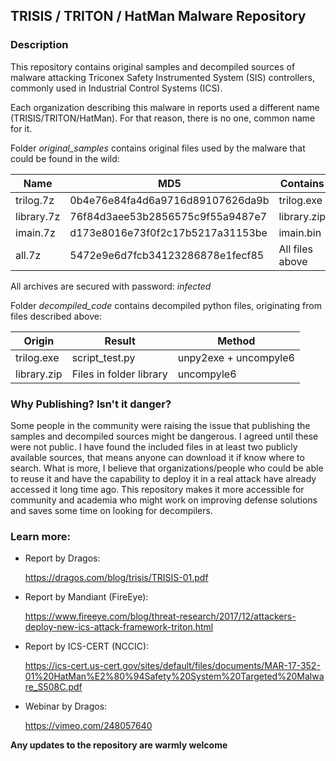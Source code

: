 ## TRISIS / TRITON / HatMan Malware Repository

### Description

This repository contains original samples and decompiled sources of malware attacking Triconex Safety Instrumented System (SIS) controllers, commonly used in Industrial Control Systems (ICS).

Each organization describing this malware in reports used a different name (TRISIS/TRITON/HatMan). For that reason, there is no one, common name for it.

 Folder *original_samples* contains original files used by the malware that could be found in the wild:

| Name       | MD5                              | Contains        | MD5                              |
| ---------- | -------------------------------- | --------------- | -------------------------------- |
| trilog.7z  | 0b4e76e84fa4d6a9716d89107626da9b | trilog.exe      | 6c39c3f4a08d3d78f2eb973a94bd7718 |
| library.7z | 76f84d3aee53b2856575c9f55a9487e7 | library.zip     | 0face841f7b2953e7c29c064d6886523 |
| imain.7z   | d173e8016e73f0f2c17b5217a31153be | imain.bin       | 437f135ba179959a580412e564d3107f |
| all.7z     | 5472e9e6d7fcb34123286878e1fecf85 | All files above | -                                |

All archives are secured with password: *infected*

Folder *decompiled_code* contains decompiled python files, originating from files described above:

| Origin      | Result                  | Method                |
| ----------- | ----------------------- | --------------------- |
| trilog.exe  | script_test.py          | unpy2exe + uncompyle6 |
| library.zip | Files in folder library | uncompyle6            |

### Why Publishing? Isn't it danger?

Some people in the community were raising the issue that publishing the samples and decompiled sources might be dangerous. I agreed until these were not public. I have found the included files in at least two publicly available sources, that means anyone can download it if know where to search. What is more, I believe that organizations/people who could be able to reuse it and have the capability to deploy it in a real attack have already accessed it long time ago. This repository makes it more accessible for community and academia who might work on improving defense solutions and saves some time on looking for decompilers.

### Learn more:

* Report by Dragos:

  https://dragos.com/blog/trisis/TRISIS-01.pdf

* Report by Mandiant (FireEye):

  https://www.fireeye.com/blog/threat-research/2017/12/attackers-deploy-new-ics-attack-framework-triton.html

* Report by ICS-CERT (NCCIC):

  https://ics-cert.us-cert.gov/sites/default/files/documents/MAR-17-352-01%20HatMan%E2%80%94Safety%20System%20Targeted%20Malware_S508C.pdf

* Webinar by Dragos:

  https://vimeo.com/248057640



**Any updates to the repository are warmly welcome**